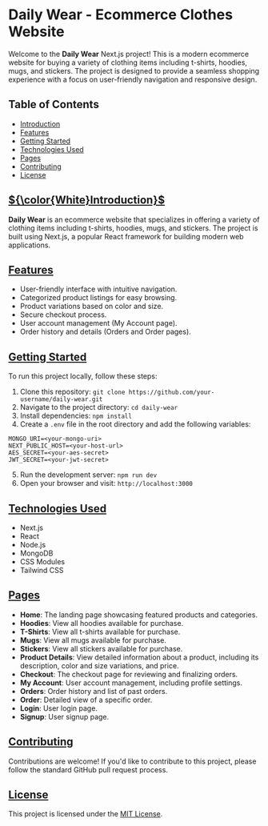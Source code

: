 # Daily Wear - Ecommerce Clothes Website

Welcome to the **Daily Wear** Next.js project! This is a modern ecommerce website for buying a variety of clothing items including t-shirts, hoodies, mugs, and stickers. The project is designed to provide a seamless shopping experience with a focus on user-friendly navigation and responsive design.

<div class="table-of-contents">

## Table of Contents

- [Introduction](#introduction)
- [Features](#features)
- [Getting Started](#getting-started)
- [Technologies Used](#technologies-used)
- [Pages](#pages)
- [Contributing](#contributing)
- [License](#license)

</div>

## [${\color{White}Introduction}$](#introduction)

**Daily Wear** is an ecommerce website that specializes in offering a variety of clothing items including t-shirts, hoodies, mugs, and stickers. The project is built using Next.js, a popular React framework for building modern web applications.

## [Features](#features)

- User-friendly interface with intuitive navigation.
- Categorized product listings for easy browsing.
- Product variations based on color and size.
- Secure checkout process.
- User account management (My Account page).
- Order history and details (Orders and Order pages).

## [Getting Started](#getting-started)

To run this project locally, follow these steps:

1. Clone this repository: `git clone https://github.com/your-username/daily-wear.git`
2. Navigate to the project directory: `cd daily-wear`
3. Install dependencies: `npm install`
4. Create a `.env` file in the root directory and add the following variables:

```
MONGO_URI=<your-mongo-uri>
NEXT_PUBLIC_HOST=<your-host-url>
AES_SECRET=<your-aes-secret>
JWT_SECRET=<your-jwt-secret>
```

5. Run the development server: `npm run dev`
6. Open your browser and visit: `http://localhost:3000`

## [Technologies Used](#technologies-used)

- Next.js
- React
- Node.js
- MongoDB
- CSS Modules
- Tailwind CSS

## [Pages](#pages)

- **Home**: The landing page showcasing featured products and categories.
- **Hoodies**: View all hoodies available for purchase.
- **T-Shirts**: View all t-shirts available for purchase.
- **Mugs**: View all mugs available for purchase.
- **Stickers**: View all stickers available for purchase.
- **Product Details**: View detailed information about a product, including its description, color and size variations, and price.
- **Checkout**: The checkout page for reviewing and finalizing orders.
- **My Account**: User account management, including profile settings.
- **Orders**: Order history and list of past orders.
- **Order**: Detailed view of a specific order.
- **Login**: User login page.
- **Signup**: User signup page.

## [Contributing](#contributing)

Contributions are welcome! If you'd like to contribute to this project, please follow the standard GitHub pull request process.

## [License](#license)

This project is licensed under the [MIT License](https://opensource.org/licenses/MIT).

